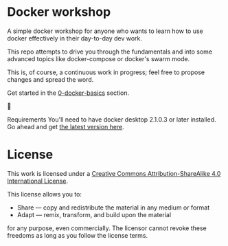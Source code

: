 # Docker workshop
A simple docker workshop for anyone who wants to learn how to use docker effectively in their day-to-day dev work.

This repo attempts to drive you through the fundamentals and into some advanced topics like docker-compose or docker's swarm mode.

This is, of course, a continuous work in progress; feel free to propose changes and spread the word.

Get started in the [0-docker-basics](https://github.com/vfa-cancc/docker-workshop/tree/master/1-running-containers) section.

🐳

Requirements
You'll need to have docker desktop 2.1.0.3 or later installed. Go ahead and get [the latest version here](https://docs.docker.com/install/).

# License
This work is licensed under a [Creative Commons Attribution-ShareAlike 4.0 International License](http://creativecommons.org/licenses/by-sa/4.0/).

This license allows you to:

- Share — copy and redistribute the material in any medium or format
- Adapt — remix, transform, and build upon the material

for any purpose, even commercially. The licensor cannot revoke these freedoms as long as you follow the license terms.